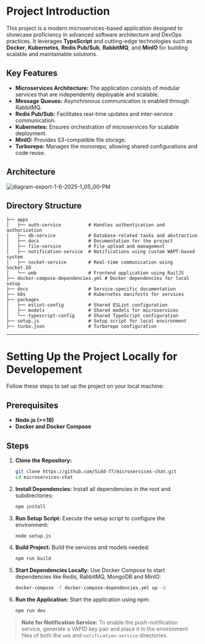 # Project Introduction

This project is a modern microservices-based application designed to showcase proficiency in advanced software architecture and DevOps practices. It leverages **TypeScript** and cutting-edge technologies such as **Docker**, **Kubernetes**, **Redis Pub/Sub**, **RabbitMQ**, and **MinIO** for building scalable and maintainable solutions.

## Key Features
- **Microservices Architecture:** The application consists of modular services that are independently deployable and scalable.
- **Message Queues:** Asynchronous communication is enabled through RabbitMQ.
- **Redis Pub/Sub:** Facilitates real-time updates and inter-service communication.
- **Kubernetes:** Ensures orchestration of microservices for scalable deployment.
- **MinIO:** Provides S3-compatible file storage.
- **Turborepo:** Manages the monorepo, allowing shared configurations and code reuse.


## Architecture
![diagram-export-1-6-2025-1_05_00-PM](https://github.com/user-attachments/assets/28e39518-45d0-42e4-be7a-a45fe75a0b8c)


## Directory Structure
```
├── apps
│   ├── auth-service          # Handles authentication and authorization
│   ├── db-service            # Database-related tasks and abstraction
│   ├── docs                  # Documentation for the project
│   ├── file-service          # File upload and management
│   ├── notification-service  # Notifications using custom WAPT-based system
│   ├── socket-service        # Real-time communication using Socket.IO
│   └── web                   # Frontend application using RailJS
├── docker-compose-dependencies.yml # Docker dependencies for local setup
├── docs                      # Service-specific documentation
├── k8s                       # Kubernetes manifests for services
├── packages
│   ├── eslint-config         # Shared ESLint configuration
│   ├── models                # Shared models for microservices
│   └── typescript-config     # Shared TypeScript configuration
├── setup.js                  # Setup script for local environment
├── turbo.json                # Turborepo configuration
```

---


# Setting Up the Project Locally for Developement

Follow these steps to set up the project on your local machine:

## Prerequisites
- **Node.js (>=18)**
- **Docker and Docker Compose**

## Steps

1. **Clone the Repository:**
    ```bash
    git clone https://github.com/Sidd-77/microservices-chat.git
    cd microservices-chat
    ```

2. **Install Dependencies:**
    Install all dependencies in the root and subdirectories:
    ```bash
    npm install
    ```

3. **Run Setup Script:**
    Execute the setup script to configure the environment:
    ```bash
    node setup.js
    ```

4. **Build Project:**
    Build the services and models needed:
    ```bash
    npm run build
    ```

5. **Start Dependencies Locally:**
    Use Docker Compose to start dependencies like Redis, RabbitMQ, MongoDB and MinIO:
    ```bash
    docker-compose -f docker-compose-dependencies.yml up -d
    ```

6. **Run the Application:**
    Start the application using npm:
    ```bash
    npm run dev
    ```

> **Note for Notification Service:**
> To enable the push-notification service, generate a VAPID key pair and place it in the environment files of both the `web` and `notification-service` directories.
